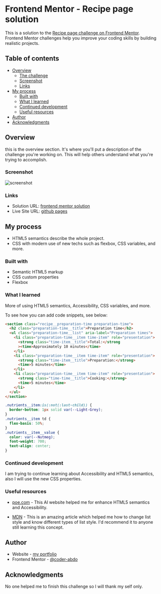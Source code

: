# Frontend Mentor - Recipe page solution

This is a solution to the [Recipe page challenge on Frontend Mentor](https://www.frontendmentor.io/challenges/recipe-page-KiTsR8QQKm). Frontend Mentor challenges help you improve your coding skills by building realistic projects.

## Table of contents

- [Overview](#overview)
  - [The challenge](#the-challenge)
  - [Screenshot](#screenshot)
  - [Links](#links)
- [My process](#my-process)
  - [Built with](#built-with)
  - [What I learned](#what-i-learned)
  - [Continued development](#continued-development)
  - [Useful resources](#useful-resources)
- [Author](#author)
- [Acknowledgments](#acknowledgments)

## Overview

this is the overview section. It's where you'll put a description of the challenge you're working on. This will help others understand what you're trying to accomplish.

### Screenshot

![screenshot](./assets/screenshot.png)

### Links

- Solution URL: [frontend mentor solution](https://your-solution-url.com)
- Live Site URL: [github pages](https://your-live-site-url.com)

## My process

- HTML5 semantics describe the whole project.
- CSS with modern use of new techs such as flexbox, CSS variables, and more.

### Built with

- Semantic HTML5 markup
- CSS custom properties
- Flexbox

### What I learned

More of using HTML5 semantics, Accessibility, CSS variables, and more.

To see how you can add code snippets, see below:

```html
<section class="recipe__preparation-time preparation-time">
  <h2 class="preparation-time__title">Preparation time</h2>
  <ul class="preparation-time__list" aria-label="Preparation times">
    <li class="preparation-time__item time-item" role="presentation">
      <strong class="time-item__title">Total:</strong
      ><time>Approximately 10 minutes</time>
    </li>
    <li class="preparation-time__item time-item" role="presentation">
      <strong class="time-item__title">Preparation:</strong>
      <time>5 minutes</time>
    </li>
    <li class="preparation-time__item time-item" role="presentation">
      <strong class="time-time__title">Cooking:</strong>
      <time>5 minutes</time>
    </li>
  </ul>
</section>
```

```css
.nutrients__item:is(:not(:last-child)) {
  border-bottom: 1px solid var(--Light-Grey);
}
.nutrients__item td {
  flex-basis: 50%;
}
.nutrients__item__value {
  color: var(--Nutmeg);
  font-weight: 700;
  text-align: center;
}
```

### Continued development

I am trying to continue learning about Accessibility and HTML5 semantics, also I will use the new CSS properties.

### Useful resources

- [poe.com](https://poe.com) - This AI website helped me for enhance HTML5 semantics and Accessibility.

- [MDN](https://developer.mozilla.org/en-US/docs/Web/CSS/list-style-type) - This is an amazing article which helped me how to change list style and know different types of list style. I'd recommend it to anyone still learning this concept.

## Author

- Website - [my portfolio](https://abdelmonaem-portfolio.vercel.app/)
- Frontend Mentor - [@coder-abdo](https://www.frontendmentor.io/profile/coder-abdo)

## Acknowledgments

No one helped me to finish this challenge so I will thank my self only.
